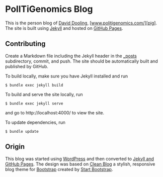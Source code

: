 # PolITiGenomics Blog

This is the person blog of [David Dooling][dd],
[www.politigenomics.com/][pig].  The site is built using
[Jekyll][] and hosted on [GitHub Pages][gh-pages].

[dd]: https://github.com/ddgenome (David Dooling on GitHub)
[pig]: https://www.politigenomics.com/ (Politics, IT, and Genomics Blog)
[Jekyll]: http://jekyllrb.com/ (Jekyll Static Site Generator)
[gh-pages]: https://pages.github.com/ (GitHub Pages)

## Contributing

Create a Markdown file including the Jekyll header in the
[_posts](_posts/) subdirectory, commit, and push.  The site should be
automatically built and published by GitHub.

To build locally, make sure you have Jekyll installed and run

```console
$ bundle exec jekyll build
```

To build and serve the site locally, run

```console
$ bundle exec jekyll serve
```

and go to http://localhost:4000/ to view the site.

To update dependencies, run

```console
$ bundle update
```

## Origin

This blog was started using [WordPress][wp] and then converted to
[Jekyll and GitHub Pages][jekyll-gh-pages].  The design was based on
[Clean Blog][clean-blog] a stylish, responsive blog theme for
[Bootstrap][] created by [Start Bootstrap][bootstrap-start].

[wp]: https://wordpress.org/ (External Attack Vector)
[jekyll-gh-pages]: http://www.politigenomics.com/2015/05/20/move-to-jekyl-and-github-pages.html (Move to Jekyll and GitHub Pages)
[clean-blog]: http://startbootstrap.com/template-overviews/clean-blog/ (Clean Blog)
[Bootstrap]: http://getbootstrap.com/ (Bootstrap)
[bootstrap-start]: http://startbootstrap.com/ (Start Bootstrap)
